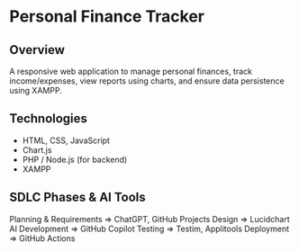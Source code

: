 # Personal Finance Tracker

## Overview
A responsive web application to manage personal finances, track income/expenses, view reports using charts, and ensure data persistence using XAMPP.

## Technologies
- HTML, CSS, JavaScript
- Chart.js
- PHP / Node.js (for backend)
- XAMPP

## SDLC Phases & AI Tools

Planning & Requirements => ChatGPT, GitHub Projects 
Design => Lucidchart AI 
Development => GitHub Copilot 
Testing => Testim, Applitools 
Deployment => GitHub Actions 


